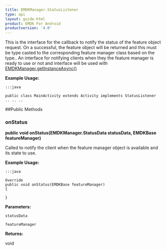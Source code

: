 ```yaml
---
title: EMDKManager.StatusListener
type: api
layout: guide.html
product: EMDK For Android
productversion: '4.0'
---
```



This is the interface for the callback to notify the status of the feature object request.
 On a successful, the feature object will be returned and this must be type casted to the 
 corresponding feature manager class based on the type..
 An interface for notifying clients when they the feature manager is ready to use or not
 and interface will be used with [ EMDKManager.getInstanceAsync()](../EMDKManager#getinstanceasync)
 
 

**Example Usage:**
	
	:::java
	
	public class MainActivity extends Activity implements StatusListener
	.. .. ..
	
	


##Public Methods

### onStatus

**public void onStatus(EMDKManager.StatusData statusData, EMDKBase featureManager)**

Called to notify the client when the feature manager object is available and its state to use.
 
 

**Example Usage:**
	
	:::java
	
	Override
	public void onStatus(EMDKBase featureManager)
	{
	
	}
	


**Parameters:**

`statusData`

`featureManager`

**Returns:**

void












